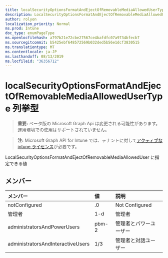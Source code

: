 ```yaml
---
title: localSecurityOptionsFormatAndEjectOfRemovableMediaAllowedUserType 列挙型
description: LocalSecurityOptionsFormatAndEjectOfRemovableMediaAllowedUser に指定できる値
author: rolyon
localization_priority: Normal
ms.prod: Intune
doc_type: enumPageType
ms.openlocfilehash: a797b21e72cbe27567ce4bafdfc07a9734bfecb7
ms.sourcegitcommit: b5425ebf648572569b032ded5b56e1dcf3830515
ms.translationtype: MT
ms.contentlocale: ja-JP
ms.lasthandoff: 08/13/2019
ms.locfileid: "36356712"
---
```

# <a name="localsecurityoptionsformatandejectofremovablemediaallowedusertype-enum-type"></a>localSecurityOptionsFormatAndEjectOfRemovableMediaAllowedUserType 列挙型

> **重要:** ベータ版の Microsoft Graph Api は変更される可能性があります。運用環境での使用はサポートされていません。

> **注:** Microsoft Graph API for Intune では、テナントに対して[アクティブな intune ライセンス](https://go.microsoft.com/fwlink/?linkid=839381)が必要です。

LocalSecurityOptionsFormatAndEjectOfRemovableMediaAllowedUser に指定できる値

## <a name="members"></a>メンバー
|メンバー|値|説明|
|:---|:---|:---|
|notConfigured|.0|Not Configured|
|管理者|1-d|管理者|
|administratorsAndPowerUsers|pbm-2|管理者とパワーユーザー|
|administratorsAndInteractiveUsers|1/3|管理者と対話ユーザー |



